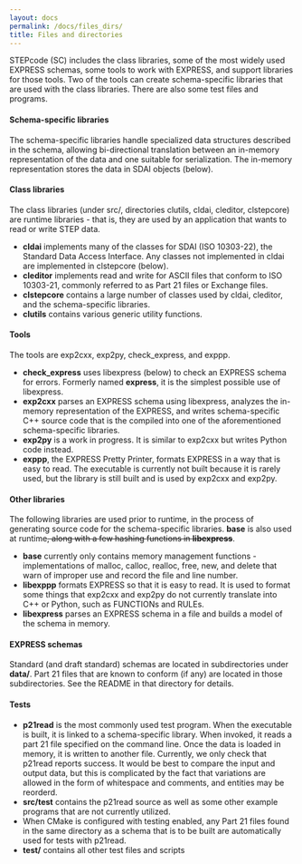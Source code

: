 ```yaml
---
layout: docs
permalink: /docs/files_dirs/
title: Files and directories
---
```


STEPcode (SC) includes the class libraries, some of the most widely used
EXPRESS schemas, some tools to work with EXPRESS, and support libraries
for those tools. Two of the tools can create schema-specific libraries
that are used with the class libraries. There are also some test files
and programs.

#### Schema-specific libraries

The schema-specific libraries handle specialized data structures
described in the schema, allowing bi-directional translation between an
in-memory representation of the data and one suitable for serialization.
The in-memory representation stores the data in SDAI objects (below).

#### Class libraries

The class libraries (under src/, directories clutils, cldai, cleditor,
clstepcore) are runtime libraries - that is, they are used by an
application that wants to read or write STEP data.

-   **cldai** implements many of the classes for SDAI (ISO 10303-22),
    the Standard Data Access Interface. Any classes not implemented in
    cldai are implemented in clstepcore (below).
-   **cleditor** implements read and write for ASCII files that conform
    to ISO 10303-21, commonly referred to as Part 21 files or Exchange
    files.
-   **clstepcore** contains a large number of classes used by cldai,
    cleditor, and the schema-specific libraries.
-   **clutils** contains various generic utility functions.

#### Tools

The tools are exp2cxx, exp2py, check_express, and exppp.

-   **check_express** uses libexpress (below) to check an EXPRESS
    schema for errors. Formerly named **express**, it is the simplest
    possible use of libexpress.
-   **exp2cxx** parses an EXPRESS schema using libexpress, analyzes
    the in-memory representation of the EXPRESS, and writes
    schema-specific C++ source code that is the compiled into one of the
    aforementioned schema-specific libraries.
-   **exp2py** is a work in progress. It is similar to
    exp2cxx but writes Python code instead.
-   **exppp**, the EXPRESS Pretty Printer, formats EXPRESS in a way that
    is easy to read. The executable is currently not built because it is
    rarely used, but the library is still built and is used by
    exp2cxx and exp2py.

#### Other libraries

The following libraries are used prior to runtime, in the process of
generating source code for the schema-specific libraries. **base** is
also used at runtime~~, along with a few hashing functions in
**libexpress**~~.

-   **base** currently only contains memory management functions -
    implementations of malloc, calloc, realloc, free, new, and delete
    that warn of improper use and record the file and line number.
-   **libexppp** formats EXPRESS so that it is easy to read. It is used
    to format some things that exp2cxx and exp2py do not
    currently translate into C++ or Python, such as FUNCTIONs and RULEs.
-   **libexpress** parses an EXPRESS schema in a file and builds a model
    of the schema in memory.

#### EXPRESS schemas

Standard (and draft standard) schemas are located in subdirectories
under **data/**. Part 21 files that are known to conform (if any) are
located in those subdirectories. See the README in that directory for
details.

#### Tests

-   **p21read** is the most commonly used test program. When the
    executable is built, it is linked to a schema-specific library. When
    invoked, it reads a part 21 file specified on the command line. Once
    the data is loaded in memory, it is written to another file.
    Currently, we only check that p21read reports success. It would be
    best to compare the input and output data, but this is complicated
    by the fact that variations are allowed in the form of whitespace
    and comments, and entities may be reorderd.
-   **src/test** contains the p21read source as well as some other
    example programs that are not currently utilized.
-   When CMake is configured with testing enabled, any Part 21 files
    found in the same directory as a schema that is to be built are
    automatically used for tests with p21read.
-   **test/** contains all other test files and scripts

